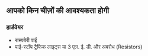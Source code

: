 ## आपको किन चीज़ों की आवश्यकता होगी

### हार्डवेयर

- रास्पबेरी पाई
- पाई-स्टॉप ट्रैफिक लाइट्स या 3 एल. ई. डी. और अवरोध (Resistors)